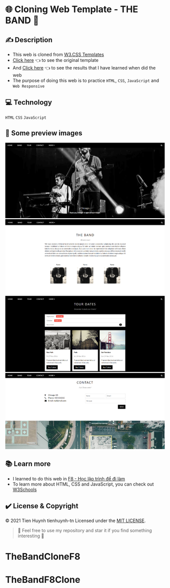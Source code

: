 # :globe_with_meridians: Cloning Web Template - THE BAND :drum:

## :writing_hand: Description
* This web is cloned from [W3.CSS Templates](https://www.w3schools.com/w3css/w3css_templates.asp)
* [Click here](https://www.w3schools.com/w3css/tryw3css_templates_band.htm) :point_left: to see the original template
* And [Click here](https://tienhuynh-tn.github.io/clone-w3s-template-band/) :point_left: to see the results that I have learned when did the web
* The purpose of doing this web is to practice `HTML`, `CSS`, `JavaScript` and `Web Responsive`

## :computer: Technology
`HTML` `CSS` `JavaScript`

## :camera_flash:	 Some preview images
![Header](./assets/img/demo/Header.png)
![The BAND](./assets/img/demo/TheBand.png)
![Tour Dates](./assets/img/demo/TourDates.png)
![Contact](./assets/img/demo/Contact.png)

## :books: Learn more
* I learned to do this web in [F8 - Học lập trình để đi làm](https://fullstack.edu.vn/)
* To learn more about HTML, CSS and JavaScript, you can check out [W3Schools](https://www.w3schools.com/)

## :heavy_check_mark:	 License & Copyright
&copy; 2021 Tien Huynh tienhuynh-tn Licensed under the [MIT LICENSE](https://github.com/tienhuynh-tn/clone-w3s-template-band/blob/master/LICENSE).

> :love_you_gesture: Feel free to use my repository and star it if you find something interesting :love_you_gesture:
# TheBandCloneF8
# TheBandF8Clone
